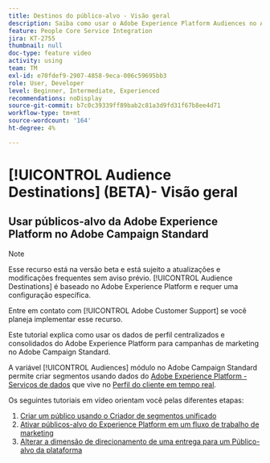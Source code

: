 ```yaml
---
title: Destinos do público-alvo - Visão geral
description: Saiba como usar o Adobe Experience Platform Audiences no Adobe Campaign Standard
feature: People Core Service Integration
jira: KT-2755
thumbnail: null
doc-type: feature video
activity: using
team: TM
exl-id: e70fdef9-2907-4858-9eca-006c59695bb3
role: User, Developer
level: Beginner, Intermediate, Experienced
recommendations: noDisplay
source-git-commit: b7c0c39339ff89bab2c81a3d9fd31f67b8ee4d71
workflow-type: tm+mt
source-wordcount: '164'
ht-degree: 4%

---
```


# [!UICONTROL Audience Destinations] (BETA)- Visão geral

## Usar públicos-alvo da Adobe Experience Platform no Adobe Campaign Standard

>[!NOTE]
>
>Esse recurso está na versão beta e está sujeito a atualizações e modificações frequentes sem aviso prévio. [!UICONTROL Audience Destinations] é baseado no Adobe Experience Platform e requer uma configuração específica.
>
>Entre em contato com [!UICONTROL Adobe Customer Support] se você planeja implementar esse recurso.
>

Este tutorial explica como usar os dados de perfil centralizados e consolidados do Adobe Experience Platform para campanhas de marketing no Adobe Campaign Standard.

A variável [!UICONTROL Audiences] módulo no Adobe Campaign Standard permite criar segmentos usando dados do [Adobe Experience Platform - Serviços de dados](https://developer.adobe.com/apis/experienceplatform/home/services.html) que vive no [Perfil do cliente em tempo real](https://experienceleague.adobe.com/docs/platform-learn/tutorials/profiles/understanding-the-real-time-customer-profile.html?lang=en).

Os seguintes tutoriais em vídeo orientam você pelas diferentes etapas:

1. [Criar um público usando o Criador de segmentos unificado](/help/profiles-and-audiences/audience-destinations/creating-audiences-using-segment-builder.md)
2. [Ativar públicos-alvo do Experience Platform em um fluxo de trabalho de marketing](/help/profiles-and-audiences/audience-destinations/activating-aep-audiences.md)
3. [Alterar a dimensão de direcionamento de uma entrega para um Público-alvo da plataforma](/help/profiles-and-audiences/audience-destinations/changing-targeting-dimension.md)
